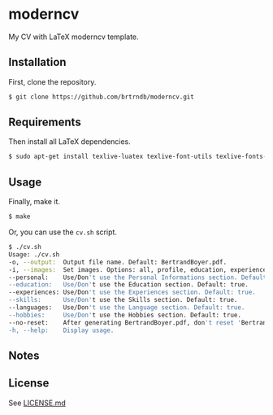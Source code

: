 # moderncv

My CV with LaTeX moderncv template.

## Installation

First, clone the repository.

```sh
$ git clone https://github.com/brtrndb/moderncv.git
```

## Requirements

Then install all LaTeX dependencies.

```sh
$ sudo apt-get install texlive-luatex texlive-font-utils texlive-fonts-extra texlive-latex-extra texlive-lang-french
```

## Usage

Finally, make it.

```sh
$ make
```

Or, you can use the `cv.sh` script.

```sh
$ ./cv.sh
Usage: ./cv.sh
-o, --output:  Output file name. Default: BertrandBoyer.pdf.
-i, --images:  Set images. Options: all, profile, education, experiences, sections. Default: sections.
--personal:    Use/Don't use the Personal Informations section. Default: true.
--education:   Use/Don't use the Education section. Default: true.
--experiences: Use/Don't use the Experiences section. Default: true.
--skills:      Use/Don't use the Skills section. Default: true.
--languages:   Use/Don't use the Language section. Default: true.
--hobbies:     Use/Don't use the Hobbies section. Default: true.
--no-reset:    After generating BertrandBoyer.pdf, don't reset 'BertrandBoyer.tex' to its previous git state.
-h, --help:    Display usage.
```

## Notes

## License

See [LICENSE.md](./LICENSE.md)
